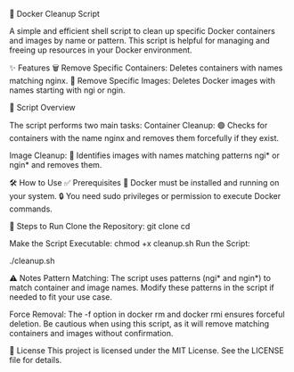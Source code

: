 🚀 Docker Cleanup Script

A simple and efficient shell script to clean up specific Docker containers and images by name or pattern. This script is helpful for managing and freeing up resources in your Docker environment.

✨ Features
🗑️ Remove Specific Containers: Deletes containers with names matching nginx.
🧹 Remove Specific Images: Deletes Docker images with names starting with ngi or ngin.

📜 Script Overview

The script performs two main tasks:
Container Cleanup:
🟢 Checks for containers with the name nginx and removes them forcefully if they exist.

Image Cleanup:
🔵 Identifies images with names matching patterns ngi* or ngin* and removes them.

🛠️ How to Use
✅ Prerequisites
🐳 Docker must be installed and running on your system.
🔒 You need sudo privileges or permission to execute Docker commands.

🏁 Steps to Run
Clone the Repository:
git clone <repository-url>
cd <repository-directory>

Make the Script Executable:
chmod +x cleanup.sh
Run the Script:

./cleanup.sh

⚠️ Notes
Pattern Matching:
The script uses patterns (ngi* and ngin*) to match container and image names. Modify these patterns in the script if needed to fit your use case.

Force Removal:
The -f option in docker rm and docker rmi ensures forceful deletion. Be cautious when using this script, as it will remove matching containers and images without confirmation.


📜 License
This project is licensed under the MIT License. See the LICENSE file for details.
